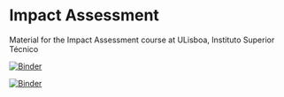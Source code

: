 # Impact Assessment 
Material for the Impact Assessment course at ULisboa, Instituto Superior Técnico

[![Binder](https://mybinder.org/badge_logo.svg)](https://mybinder.org/v2/gh/JosePedroMatos/AImp/HEAD)

[![Binder](https://mybinder.org/badge_logo.svg)](https://mybinder.org/v2/gh/JosePedroMatos/AImp/HEAD?filepath=StreeterPhelps.ipynb)
